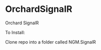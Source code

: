 OrchardSignalR
==============

Orchard SignalR

To Install:

Clone repo into a folder called NGM.SignalR
